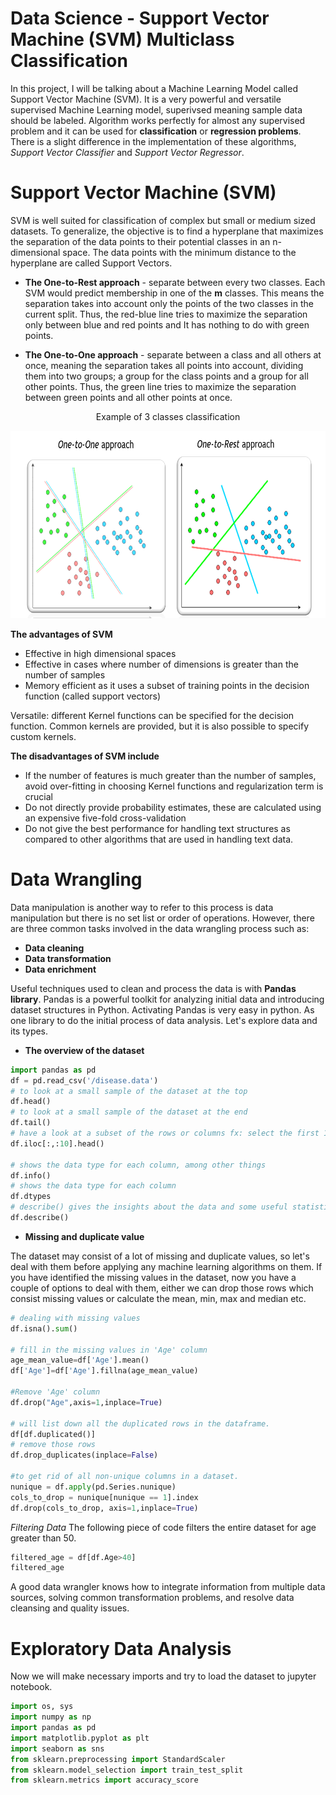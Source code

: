 # Data Science - Support Vector Machine (SVM) Multiclass Classification

In this project, I will be talking about a Machine Learning Model called Support Vector Machine (SVM). It is a very powerful and versatile supervised Machine Learning model, superivsed meaning sample data should be labeled. Algorithm works perfectly for almost any supervised problem and it can be used for **classification** or **regression problems**. There is a slight difference in the implementation of these algorithms, *Support Vector Classifier* and *Support Vector Regressor*.

# Support Vector Machine (SVM)
SVM is well suited for classification of complex but small or medium sized datasets. To generalize, the objective is to find a hyperplane that maximizes the separation of the data points to their potential classes in an n-dimensional space. The data points with the minimum distance to the hyperplane  are called Support Vectors.

- **The One-to-Rest approach** - separate between every two classes. Each SVM would predict membership in one of the **m** classes. This means the separation takes into account only the points of the two classes in the current split. Thus, the red-blue line tries to maximize the separation only between blue and red points and It has nothing to do with green points.

- **The One-to-One approach** - separate between a class and all others at once, meaning the separation takes all points into account, dividing them into two groups; a group for the class points and a group for all other points. Thus, the green line tries to maximize the separation between green points and all other points at once.

<div align="center">
  Example of 3 classes classification
</div>


<p align="center">
  <img width="600" height="300" src="https://github.com/sulova/Data_Science_Disease_SVM/blob/main/SVM.PNG ">
</p>


**The advantages of SVM**
 - Effective in high dimensional spaces
 - Effective in cases where number of dimensions is greater than the number of samples
 - Memory efficient as it uses a subset of training points in the decision function (called support vectors)
 
Versatile: different Kernel functions can be specified for the decision function. Common kernels are provided, but it is also possible to specify custom kernels.

**The disadvantages of SVM include**
 - If the number of features is much greater than the number of samples, avoid over-fitting in choosing Kernel functions and regularization term is crucial
 - Do not directly provide probability estimates, these are calculated using an expensive five-fold cross-validation
 - Do not give the best performance for handling text structures as compared to other algorithms that are used in handling text data. 

# Data Wrangling 

Data manipulation is another way to refer to this process is data manipulation but there is no set list or order of operations. However, there are three common tasks involved in the data wrangling process such as:
  - **Data cleaning**
  - **Data transformation**
  - **Data enrichment**

Useful techniques used to clean and process the data is with **Pandas library**. Pandas is a powerful toolkit for analyzing initial data and introducing dataset structures in Python. Activating Pandas is very easy in python. As one library to do the initial process of data analysis. 
Let's explore data and its types.

- **The overview of the dataset**

```python 
import pandas as pd
df = pd.read_csv('/disease.data')
# to look at a small sample of the dataset at the top
df.head()
# to look at a small sample of the dataset at the end
df.tail()
# have a look at a subset of the rows or columns fx: select the first 10 columns.
df.iloc[:,:10].head()

# shows the data type for each column, among other things
df.info()
# shows the data type for each column
df.dtypes
# describe() gives the insights about the data and some useful statistics about the data such as mean, min and max etc.
df.describe()
```
- **Missing and duplicate value**

The dataset may consist of a lot of missing and duplicate values, so let's deal with them before applying any machine learning algorithms on them. If you have identified the missing values in the dataset, now you have a couple of options to deal with them, either we can drop those rows which consist missing values or calculate the mean, min, max and median etc.
  
```python
# dealing with missing values
df.isna().sum()

# fill in the missing values in 'Age' column
age_mean_value=df['Age'].mean()
df['Age']=df['Age'].fillna(age_mean_value)

#Remove 'Age' column
df.drop("Age",axis=1,inplace=True)

# will list down all the duplicated rows in the dataframe.
df[df.duplicated()]
# remove those rows 
df.drop_duplicates(inplace=False) 

#to get rid of all non-unique columns in a dataset. 
nunique = df.apply(pd.Series.nunique)
cols_to_drop = nunique[nunique == 1].index
df.drop(cols_to_drop, axis=1,inplace=True)
```

*Filtering Data*
The following piece of code filters the entire dataset for age greater than 50.

```python
filtered_age = df[df.Age>40]
filtered_age
```
A good data wrangler knows how to integrate information from multiple data sources, solving common transformation problems, and resolve data cleansing and quality issues.

# Exploratory Data Analysis
Now we will make necessary imports and try to load the dataset to jupyter notebook.

```python
import os, sys
import numpy as np
import pandas as pd
import matplotlib.pyplot as plt
import seaborn as sns
from sklearn.preprocessing import StandardScaler
from sklearn.model_selection import train_test_split
from sklearn.metrics import accuracy_score

```

